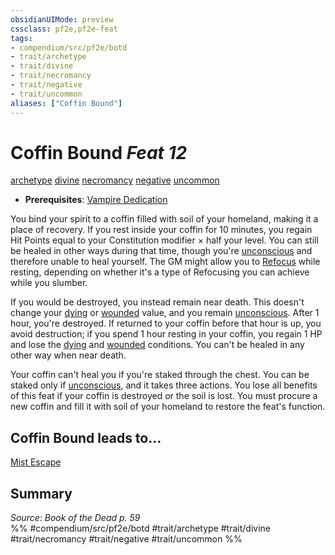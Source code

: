 ```yaml
---
obsidianUIMode: preview
cssclass: pf2e,pf2e-feat
tags:
- compendium/src/pf2e/botd
- trait/archetype
- trait/divine
- trait/necromancy
- trait/negative
- trait/uncommon
aliases: ["Coffin Bound"]
---
```

# Coffin Bound  *Feat 12*  
[archetype](../../Rules/traits/archetype.md)  [divine](../../Rules/traits/divine.md)  [necromancy](../../Rules/traits/necromancy.md)  [negative](../../Rules/traits/negative.md)  [uncommon](../../Rules/traits/uncommon.md)  

- **Prerequisites**: [Vampire Dedication](vampire-dedication-botd.md)

You bind your spirit to a coffin filled with soil of your homeland, making it a place of recovery. If you rest inside your coffin for 10 minutes, you regain Hit Points equal to your Constitution modifier × half your level. You can still be healed in other ways during that time, though you're [unconscious](../../Rules/conditions.md#Unconscious) and therefore unable to heal yourself. The GM might allow you to [Refocus](../../Rules/actions/refocus.md) while resting, depending on whether it's a type of Refocusing you can achieve while you slumber.

If you would be destroyed, you instead remain near death. This doesn't change your [dying](../../Rules/conditions.md#Dying) or [wounded](../../Rules/conditions.md#Wounded) value, and you remain [unconscious](../../Rules/conditions.md#Unconscious). After 1 hour, you're destroyed. If returned to your coffin before that hour is up, you avoid destruction; if you spend 1 hour resting in your coffin, you regain 1 HP and lose the [dying](../../Rules/conditions.md#Dying) and [wounded](../../Rules/conditions.md#Wounded) conditions. You can't be healed in any other way when near death.

Your coffin can't heal you if you're staked through the chest. You can be staked only if [unconscious](../../Rules/conditions.md#Unconscious), and it takes three actions. You lose all benefits of this feat if your coffin is destroyed or the soil is lost. You must procure a new coffin and fill it with soil of your homeland to restore the feat's function.

## Coffin Bound leads to...

[Mist Escape](mist-escape-botd.md)

## Summary

*Source: Book of the Dead p. 59*  
%% #compendium/src/pf2e/botd #trait/archetype #trait/divine #trait/necromancy #trait/negative #trait/uncommon %%